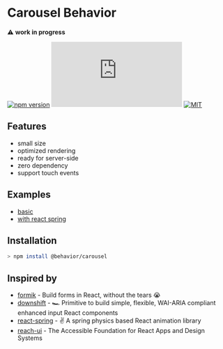 # Carousel Behavior

⚠️ **work in progress**

[![npm version](https://badgen.net/npm/v/@behavior/carousel)](https://www.npmjs.com/package/@behavior/carousel)
[![gzip size](https://img.badgesize.io/https://unpkg.com/@behavior/carousel@1.0.0/esm/index.mjs?compression=gzip)](https://unpkg.com/@behavior/carousel@1.0.0/esm/index.mjs)
[![MIT](https://badgen.net/github/license/nckcol/carousel-behavior)](./LICENCE)

## Features

- small size
- optimized rendering
- ready for server-side
- zero dependency
- support touch events

## Examples

- [basic](./examples/default)
- [with react spring](./examples/react-spring)

## Installation

```sh
> npm install @behavior/carousel
```

## Inspired by

- [formik](https://github.com/jaredpalmer/formik) - Build forms in React, without the tears 😭
- [downshift](https://github.com/downshift-js/downshift) - :racing_car: Primitive to build simple, flexible, WAI-ARIA compliant enhanced input React components
- [react-spring](https://github.com/react-spring/react-spring) - ✌️ A spring physics based React animation library
- [reach-ui](https://github.com/reach/reach-ui) - The Accessible Foundation for React Apps and Design Systems
